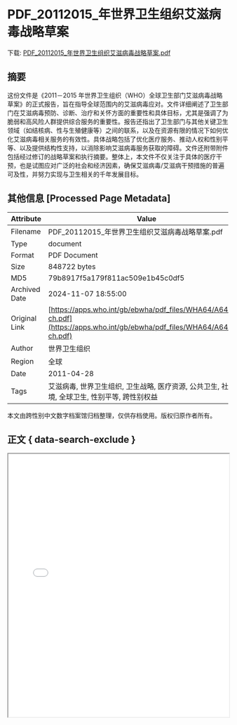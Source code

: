 # PDF_20112015_年世界卫生组织艾滋病毒战略草案

<!-- tcd_download_link -->
下载: <a href="PDF_20112015_年世界卫生组织艾滋病毒战略草案.pdf" download>PDF_20112015_年世界卫生组织艾滋病毒战略草案.pdf</a>
<!-- tcd_download_link_end -->

## 摘要

<!-- tcd_abstract -->
这份文件是《2011－2015 年世界卫生组织（WHO）全球卫生部门艾滋病毒战略草案》的正式报告，旨在指导全球范围内的艾滋病毒应对。文件详细阐述了卫生部门在艾滋病毒预防、诊断、治疗和关怀方面的重要性和具体目标，尤其是强调了为脆弱和高风险人群提供综合服务的重要性。报告还指出了卫生部门与其他关键卫生领域（如结核病、性与生殖健康等）之间的联系，以及在资源有限的情况下如何优化艾滋病毒相关服务的有效性。具体战略包括了优化医疗服务、推动人权和性别平等、以及提供结构性支持，以消除影响艾滋病毒服务获取的障碍。文件还附带附件包括经过修订的战略草案和执行摘要。整体上，本文件不仅关注于具体的医疗干预，也是试图应对广泛的社会和经济因素，确保艾滋病毒/艾滋病干预措施的普遍可及性，并努力实现与卫生相关的千年发展目标。

<!-- tcd_abstract_end -->

## 其他信息 [Processed Page Metadata]

| Attribute       | Value                                  |
|-----------------|----------------------------------------|
| Filename        | PDF_20112015_年世界卫生组织艾滋病毒战略草案.pdf                             |
| Type            | document                                 |
| Format          | PDF Document                               |
| Size            | 848722 bytes                           |
| MD5             | 79b8917f5a179f811ac509e1b45c0df5                                  |
| Archived Date   | 2024-11-07 18:55:00                             |
| Original Link   | [https://apps.who.int/gb/ebwha/pdf_files/WHA64/A64_15-ch.pdf](https://apps.who.int/gb/ebwha/pdf_files/WHA64/A64_15-ch.pdf)                         |
| Author          | 世界卫生组织                               |
| Region          | 全球                               |
| Date            | 2011-04-28                                 |
| Tags            | 艾滋病毒, 世界卫生组织, 卫生战略, 医疗资源, 公共卫生, 社会环境, 全球卫生, 性别平等, 跨性别权益                                 |

本文由跨性别中文数字档案馆归档整理，仅供存档使用。版权归原作者所有。


## 正文 { data-search-exclude }

<!-- tcd_main_text -->
<iframe src="../PDF_20112015_年世界卫生组织艾滋病毒战略草案.pdf" width="100%" height="600px">
    <p>无法显示PDF，请下载查看。</p>
</iframe>
<!-- tcd_main_text_end -->

